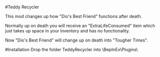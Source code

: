 #Teddy Recycler
  
   This mod changes up how "Dio's Best Friend" functions after death.

   Normally up on death you will receive an "ExtraLifeConsumed" Item which just takes up space in your Inventory and
   has no functionality.

   Now "Dio's Best Friend" will change up on death into "Tougher Times". 

#Installation
Drop the folder TeddyRecycler into \BepInEx\Plugins\
